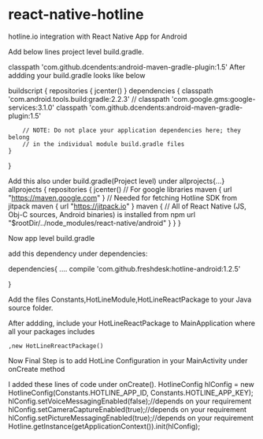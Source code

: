 # react-native-hotline
hotline.io integration with React Native App for Android

Add below lines project level build.gradle.

 classpath 'com.github.dcendents:android-maven-gradle-plugin:1.5'
 After addding your build.gradle looks like below




buildscript {
    repositories {
        jcenter()
    }
    dependencies {
        classpath 'com.android.tools.build:gradle:2.2.3'
//        classpath 'com.google.gms:google-services:3.1.0'
        classpath 'com.github.dcendents:android-maven-gradle-plugin:1.5'

        // NOTE: Do not place your application dependencies here; they belong
        // in the individual module build.gradle files
    }
}

Add this also under build.gradle(Project level) under allprojects{...}
allprojects {
    repositories {
        jcenter()
        // For google libraries
        maven { url "https://maven.google.com" }
        // Needed for fetching Hotline SDK from jitpack
        maven { url "https://jitpack.io" }
        maven {
            // All of React Native (JS, Obj-C sources, Android binaries) is installed from npm
            url "$rootDir/../node_modules/react-native/android"
        }
    }
}

Now app level build.gradle

add this dependency under dependencies:

dependencies{
    ....
    compile 'com.github.freshdesk:hotline-android:1.2.5'

}


Add the files Constants,HotLineModule,HotLineReactPackage to your Java source folder.


After addding,
include your HotLineReactPackage to MainApplication where all your packages includes

    ,new HotLineRreactPackage()



Now Final Step is to add HotLine Configuration in your MainActivity under onCreate method

I added these lines of code under onCreate().
        HotlineConfig hlConfig = new HotlineConfig(Constants.HOTLINE_APP_ID, Constants.HOTLINE_APP_KEY);
        hlConfig.setVoiceMessagingEnabled(false);//depends on your requirement
        hlConfig.setCameraCaptureEnabled(true);//depends on your requirement
        hlConfig.setPictureMessagingEnabled(true);//depends on your requirement
        Hotline.getInstance(getApplicationContext()).init(hlConfig);



